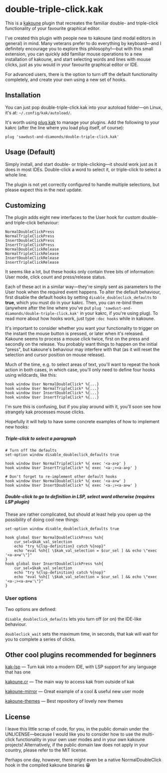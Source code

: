 # double-triple-click.kak

This is a [kakoune](http://kakoune.org) plugin that recreates the familiar double- and triple-click functionality of your favourite graphical editor.

I've created this plugin with people new to kakoune (and modal editors in general) in mind. Many veterans prefer to do everything by keyboard—and I definitely encourage you to explore this philosophy!—but with this small extension, you can quickly add familiar mouse operations to a new installation of kakoune, and start selecting words and lines with mouse clicks, just as you would in your favourite graphical editor or IDE. 

For advanced users, there is the option to turn off the default functionality completely, and create your own using a new set of hooks.

## Installation

You can just pop double-triple-click.kak into your autoload folder—on Linux, it's at: `~/.config/kak/autoload/`.

It's worth using [plug.kak](https://github.com/andreyorst/plug.kak) to manage your plugins. Add the following to your kakrc (after the line where you load plug itself, of course):
```
plug 'sawdust-and-diamonds/double-triple-click.kak'
```

## Usage (Default)

Simply install, and start double- or triple-clicking—it should work just as it does in most IDEs. Double-click a word to select it, or triple-click to select a whole line.

The plugin is not yet correctly configured to handle multiple selections, but please expect this in the next update.

## Customizing

The plugin adds eight new interfaces to the User hook for custom double- and triple-click behaviour:

```
NormalDoubleClickPress
NormalTripleClickPress
InsertDoubleClickPress
InsertTripleClickPress
NormalDoubleClickRelease
NormalTripleClickRelease
InsertDoubleClickRelease
InsertTripleClickRelease
```

It seems like a lot, but these hooks only contain three bits of information: User mode, click count and press/release status.

Each of these act in a similar way—they're simply sent as parameters to the User hook when the required event happens. To alter the default behaviour, first disable the default hooks by setting `disable_doubleclick_defaults` to **true**, which you must do in your kakrc. Then, you can re-bind them (anywhere after the line where you've put `plug 'sawdust-and-diamonds/double-triple-click.kak'` in your kakrc, if you're using plug). To read more about how hooks work, just type `:doc hooks` while in kakoune.

It's important to consider whether you want your functionality to trigger on the instant the mouse button is pressed, or later when it's released. Kakoune seems to process a mouse click twice, first on the press and secondly on the release. You probably want things to happen on the initial "press", but kakoune's behaviour may interfere with that (as it will reset the selection and cursor position on mouse release).

Much of the time, e.g. to select areas of text, you'll want to repeat the hook action in both cases, in which case, you'll only need to define four hooks using wildcards, like this:
```
hook window User NormalDoubleClick* %{...}
hook window User NormalTripleClick* %{...}
hook window User InsertDoubleClick* %{...}
hook window User InsertTripleClick* %{...}
```

I'm sure this is confusing, but if you play around with it, you'll soon see how strangely kak processes mouse clicks.

Hopefully it will help to have some concrete examples of how to implement new hooks:

##### Triple-click to select a paragraph
```
# Turn off the defaults
set-option window disable_doubleclick_defaults true

hook window User NormalTripleClick* %{ exec '<a-a>p' }
hook window User InsertTripleClick* %{ exec '<a-;><a-a>p' }

# Don't forget to re-implement other default hooks
hook window User NormalDoubleClick* %{ exec '<a-a>w' }
hook window User InsertDoubleClick* %{ exec '<a-;><a-a>w' }
```

##### Double-click to go to definition in LSP, select word otherwise (requires LSP plugin)
These are rather complicated, but should at least help you open up the possibility of doing cool new things:
```
set-option window disable_doubleclick_defaults true

hook global User NormalDoubleClickPress %sh{
    cur_sel=$kak_val_selection
    echo "try %{lsp-definition} catch %{nop}"
    echo "eval %sh{[ \$kak_val_selection = $cur_sel ] && echo \"exec '<a-a>w'\"}"
}
hook global User InsertDoubleClickPress %sh{
    cur_sel=$kak_val_selection
    echo "try %{lsp-definition} catch %{nop}"
    echo "eval %sh{[ \$kak_val_selection = $cur_sel ] && echo \"exec '<a-;><a-a>w'\"}"
}
```

### User options

Two options are defined:

`disable_doubleclick_defaults` lets you turn off (or on) the IDE-like behaviour.

`doubleclick_wait` sets the maximum time, in seconds, that kak will wait for you to complete a series of clicks.

## Other cool plugins recommended for beginners
[kak-lsp](https://github.com/kak-lsp/kak-lsp) — Turn kak into a modern IDE, with LSP support for any language that has one

[kakoune.cr](https://github.com/alexherbo2/kakoune.cr) — The main way to access kak from outside of kak

[kakoune-mirror](https://github.com/Delapouite/kakoune-mirror) — Great example of a cool & useful new user mode

[kakoune-themes](https://github.com/anhsirk0/kakoune-themes/) — Best repository of lovely new themes

## License

I leave this little scrap of code, for you, in the public domain under the UNLICENSE—because I would like you to consider how to use the multi-click functionality in your own user modes and in your own kakoune projects! Alternatively, if the public domain law does not apply in your country, please refer to the MIT license.

Perhaps one day, however, there might even be a native NormalDoubleClick hook in the compiled kakoune binaries 😁
